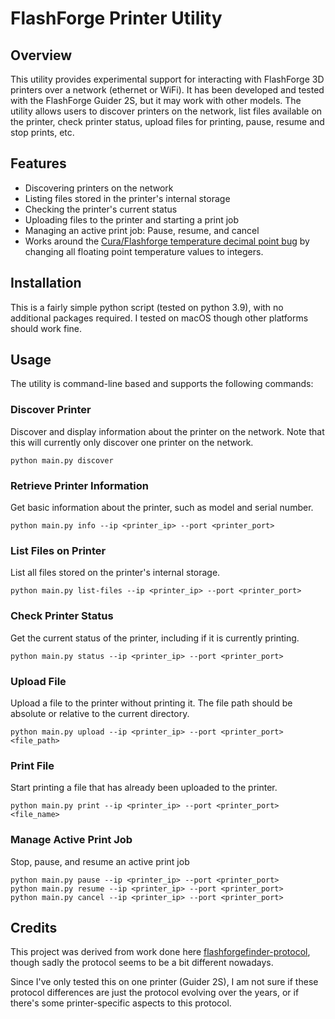 # FlashForge Printer Utility

## Overview
This utility provides experimental support for interacting with FlashForge 3D printers over a network (ethernet or WiFi). It has been developed and tested with the FlashForge Guider 2S, but it may work with other models. The utility allows users to discover printers on the network, list files available on the printer, check printer status, upload files for printing, pause, resume and stop prints, etc.

## Features
- Discovering printers on the network
- Listing files stored in the printer's internal storage
- Checking the printer's current status
- Uploading files to the printer and starting a print job
- Managing an active print job: Pause, resume, and cancel
- Works around the [Cura/Flashforge temperature decimal point bug](https://github.com/Ultimaker/Cura/issues/8657) by changing all floating point temperature values to integers.

## Installation
This is a fairly simple python script (tested on python 3.9), with no additional packages required. I tested on macOS though other platforms should work fine.  

## Usage
The utility is command-line based and supports the following commands:

### Discover Printer
Discover and display information about the printer on the network. Note that this will currently only discover one printer on the network.
```
python main.py discover
```

### Retrieve Printer Information
Get basic information about the printer, such as model and serial number.
```
python main.py info --ip <printer_ip> --port <printer_port>
```

### List Files on Printer
List all files stored on the printer's internal storage.
```
python main.py list-files --ip <printer_ip> --port <printer_port>
```

### Check Printer Status
Get the current status of the printer, including if it is currently printing.
```
python main.py status --ip <printer_ip> --port <printer_port>
```

### Upload File
Upload a file to the printer without printing it. The file path should be absolute or relative to the current directory.
```
python main.py upload --ip <printer_ip> --port <printer_port> <file_path>
```

### Print File
Start printing a file that has already been uploaded to the printer.

```
python main.py print --ip <printer_ip> --port <printer_port> <file_name>
```

### Manage Active Print Job
Stop, pause, and resume an active print job

```
python main.py pause --ip <printer_ip> --port <printer_port>
python main.py resume --ip <printer_ip> --port <printer_port>
python main.py cancel --ip <printer_ip> --port <printer_port>
```


## Credits

This project was derived from work done here [flashforgefinder-protocol](https://github.com/ztripez/flashforgefinder-protocol), though sadly the protocol seems to be a bit different nowadays.

Since I've only tested this on one printer (Guider 2S), I am not sure if these protocol differences are just the protocol evolving over the years, or if there's some printer-specific aspects to this protocol.